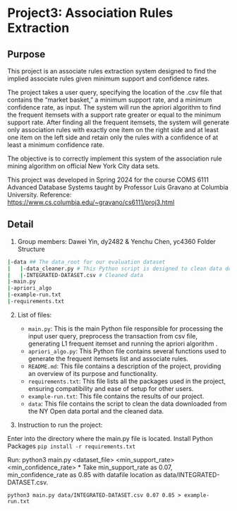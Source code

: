 # Project3: Association Rules Extraction
## Purpose
This project is an associate rules extraction system designed to find the implied associate rules given minimum support and confidence rates.

   The project takes a user query, specifying the location of the .csv file that contains the “market basket,” a minimum support rate, and a minimum confidence rate, as input. The system will run the apriori algorithm to find the frequent itemsets with a support rate greater or equal to the minimum support rate. After finding all the frequent itemsets, the system will generate only association rules with exactly one item on the right side and at least one item on the left side and retain only the rules with a confidence of at least a minimum confidence rate. 

  The objective is to correctly implement this system of the association rule mining algorithm on official New York City data sets.

   This project was developed in Spring 2024 for the course COMS 6111 Advanced Database Systems taught by Professor Luis Gravano at Columbia University.
   Reference: https://www.cs.columbia.edu/~gravano/cs6111/proj3.html
## Detail
1. Group members: Dawei Yin, dy2482 & Yenchu Chen, yc4360
   Folder Structure
```sh
|-data ## The data_root for our evaluation dataset
|   |-data_cleaner.py # This Python script is designed to clean data downloaded from the NYC Open Data portal.
|   |-INTEGRATED-DATASET.csv # Cleaned data
|-main.py  
|-apriori_algo 
|-example-run.txt
|-requirements.txt
```
2. List of files:
    * `main.py`: This is the main Python file responsible for processing the input user query, preprocess the transaction from csv file, generating L1 frequent itemset and running the apriori algorithm .
    * `apriori_algo.py`: This Python file contains several functions used to generate the frequent itemsets list and associate rules.
    * `README.md`: This file contains a description of the project, providing an overview of its purpose and functionality.
    * `requirements.txt`: This file lists all the packages used in the project, ensuring compatibility and ease of setup for other users.
    * `example-run.txt`: This file contains the results of our project.
    * `data`: This file contains the script to clean the data downloaded from the NY Open data portal and the cleaned data.
    
3. Instruction to run the project:

 Enter into the directory where the main.py file is located. Install Python Packages
   ```pip install -r requirements.txt   ```

Run: python3 main.py <dataset_file> <min_support_rate> <min_confidence_rate>
    * Take min_support_rate as 0.07, min_confidence_rate as 0.85 with datafile location as data/INTEGRATED-DATASET.csv.
   ```
python3 main.py data/INTEGRATED-DATASET.csv 0.07 0.85 > example-run.txt
   ```
